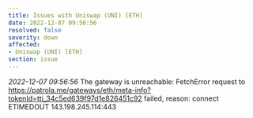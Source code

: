 ```yaml
---
title: Issues with Uniswap (UNI) [ETH]
date: 2022-12-07 09:56:56
resolved: false
severity: down
affected:
- Uniswap (UNI) [ETH]
section: issue
---
```


*2022-12-07 09:56:56* The gateway is unreachable: FetchError request to https://patrola.me/gateways/eth/meta-info?tokenId=tti_34c5ed639f97d1e826451c92 failed, reason: connect ETIMEDOUT 143.198.245.114:443